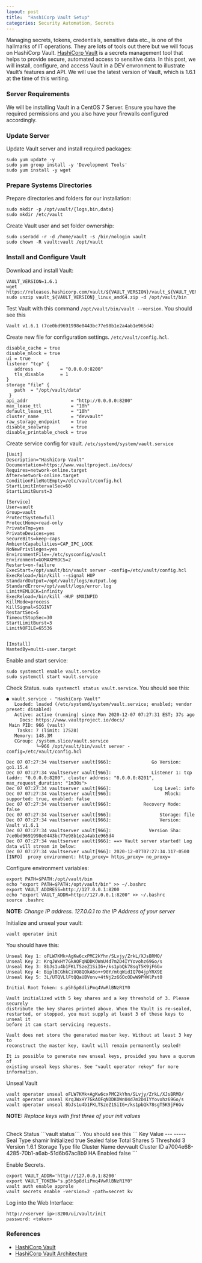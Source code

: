 ```yaml
---
layout: post
title:  "HashiCorp Vault Setup"
categories: Security Automation, Secrets
---
```


Managing secrets, tokens, credentials, sensitive data etc., is one of the hallmarks of IT operations. They are lots of tools out there but we will focus on HashiCorp Vault. [HashiCorp Vault](https://www.vaultproject.io/) is a secrets management tool that helps to provide secure, automated access to sensitive data. In this post, we will install, configure, and access Vault in a DEV envronment to illustrate Vault’s features and API. We will use the latest version of Vault, which is 1.6.1 at the time of this writing.

### **Server Requirements**
We will be installing Vault in a CentOS 7 Server. Ensure you have the required permissions and you also have your firewalls configured accordingly.

### **Update Server**
Update Vault server and install required packages:
```
sudo yum update -y
sudo yum group install -y 'Development Tools'
sudo yum install -y wget
```

### **Prepare Systems Directories**
Prepare directories and folders for our installation:
```
sudo mkdir -p /opt/vault/{logs,bin,data}
sudo mkdir /etc/vault
```

Create Vault user and set folder ownership:
```
sudo useradd -r -d /home/vault -s /bin/nologin vault
sudo chown -R vault:vault /opt/vault
```

### **Install and Configure Vault**
Download and install Vault:
```
VAULT_VERSION=1.6.1
wget https://releases.hashicorp.com/vault/${VAULT_VERSION}/vault_${VAULT_VERSION}_linux_amd64.zip
sudo unzip vault_${VAULT_VERSION}_linux_amd64.zip -d /opt/vault/bin
```
Test Vault with this command ```/opt/vault/bin/vault --version```. You should see this
```
Vault v1.6.1 (7ce0bd9691998e0443bc77e98b1e2a4ab1e965d4)
```

Create new file for configuration settings. ```/etc/vault/config.hcl```. 
```
disable_cache = true
disable_mlock = true
ui = true
listener "tcp" {
   address          = "0.0.0.0:8200"
   tls_disable      = 1
}
storage "file" {
   path  = "/opt/vault/data"
 }
api_addr                = "http://0.0.0.0:8200"
max_lease_ttl           = "10h"
default_lease_ttl       = "10h"
cluster_name            = "devvault"
raw_storage_endpoint    = true
disable_sealwrap        = true
disable_printable_check = true
```

Create service config for vault. ```/etc/systemd/system/vault.service```
```
[Unit]
Description="HashiCorp Vault"
Documentation=https://www.vaultproject.io/docs/
Requires=network-online.target
After=network-online.target
ConditionFileNotEmpty=/etc/vault/config.hcl
StartLimitIntervalSec=60
StartLimitBurst=3

[Service]
User=vault
Group=vault
ProtectSystem=full
ProtectHome=read-only
PrivateTmp=yes
PrivateDevices=yes
SecureBits=keep-caps
AmbientCapabilities=CAP_IPC_LOCK
NoNewPrivileges=yes
EnvironmentFile=-/etc/sysconfig/vault
Environment=GOMAXPROCS=2
Restart=on-failure
ExecStart=/opt/vault/bin/vault server -config=/etc/vault/config.hcl
ExecReload=/bin/kill --signal HUP
StandardOutput=/opt/vault/logs/output.log
StandardError=/opt/vault/logs/error.log
LimitMEMLOCK=infinity
ExecReload=/bin/kill -HUP $MAINPID
KillMode=process
KillSignal=SIGINT
RestartSec=5
TimeoutStopSec=30
StartLimitBurst=3
LimitNOFILE=65536


[Install]
WantedBy=multi-user.target
```

Enable and start service:
```
sudo systemctl enable vault.service 
sudo systemctl start vault.service 
```
Check Status. ```sudo systemctl status vault.service```. You should see this:
```
● vault.service - "HashiCorp Vault"
   Loaded: loaded (/etc/systemd/system/vault.service; enabled; vendor preset: disabled)
   Active: active (running) since Mon 2020-12-07 07:27:31 EST; 37s ago
     Docs: https://www.vaultproject.io/docs/
 Main PID: 966 (vault)
    Tasks: 7 (limit: 17528)
   Memory: 148.3M
   CGroup: /system.slice/vault.service
           └─966 /opt/vault/bin/vault server -config=/etc/vault/config.hcl

Dec 07 07:27:34 vaultserver vault[966]:               Go Version: go1.15.4
Dec 07 07:27:34 vaultserver vault[966]:               Listener 1: tcp (addr: "0.0.0.0:8200", cluster address: "0.0.0.0:8201", max_request_duration: "1m30s">
Dec 07 07:27:34 vaultserver vault[966]:                Log Level: info
Dec 07 07:27:34 vaultserver vault[966]:                    Mlock: supported: true, enabled: false
Dec 07 07:27:34 vaultserver vault[966]:            Recovery Mode: false
Dec 07 07:27:34 vaultserver vault[966]:                  Storage: file
Dec 07 07:27:34 vaultserver vault[966]:                  Version: Vault v1.6.1
Dec 07 07:27:34 vaultserver vault[966]:              Version Sha: 7ce0bd9691998e0443bc77e98b1e2a4ab1e965d4
Dec 07 07:27:34 vaultserver vault[966]: ==> Vault server started! Log data will stream in below:
Dec 07 07:27:34 vaultserver vault[966]: 2020-12-07T07:27:34.117-0500 [INFO]  proxy environment: http_proxy= https_proxy= no_proxy=
```

Configure environment variables:
```
export PATH=$PATH:/opt/vault/bin
echo "export PATH=$PATH:/opt/vault/bin" >> ~/.bashrc
export VAULT_ADDRESS=http://127.0.0.1:8200
echo "export VAULT_ADDR=http://127.0.0.1:8200" >> ~/.bashrc
source .bashrc
```
**NOTE:** *Change IP address. 127.0.0.1 to the IP Address of your server* 

Initialize and unseal your vault:
```
vault operator init
```
You should have this:
```
Unseal Key 1: oFLW7KMk+AgKw6cxPMC2kYhn/SLvjy/ZrkL/XJsBRMO/
Unseal Key 2: KrqJWxHY7GkAOFqNDDKOWnU4d7m2D4IYYovohz69Go/s
Unseal Key 3: 8bJs1u4b1FKLTSzeZ1SiIG+/ks1pbQk78sgT5K9jF6Gv
Unseal Key 4: BiplBCGhkCiVO8QOkA6o++90Y/mtqWidIQ704jpYRX9E
Unseal Key 5: 3L/UTQVLlFtQQaUBVonv+4tNj2z66OcODwW9PHWlPst0

Initial Root Token: s.p5h5p8dliPmq4VwRlBNzR1Y0

Vault initialized with 5 key shares and a key threshold of 3. Please securely
distribute the key shares printed above. When the Vault is re-sealed,
restarted, or stopped, you must supply at least 3 of these keys to unseal it
before it can start servicing requests.

Vault does not store the generated master key. Without at least 3 key to
reconstruct the master key, Vault will remain permanently sealed!

It is possible to generate new unseal keys, provided you have a quorum of
existing unseal keys shares. See "vault operator rekey" for more information.
```

Unseal Vault
```
vault operator unseal oFLW7KMk+AgKw6cxPMC2kYhn/SLvjy/ZrkL/XJsBRMO/
vault operator unseal KrqJWxHY7GkAOFqNDDKOWnU4d7m2D4IYYovohz69Go/s
vault operator unseal 8bJs1u4b1FKLTSzeZ1SiIG+/ks1pbQk78sgT5K9jF6Gv
```
**NOTE:** *Replace keys with first three of your init values*

<br>
Check Status ```vault status```. You should see this
```
Key             Value
---             -----
Seal Type       shamir
Initialized     true
Sealed          false
Total Shares    5
Threshold       3
Version         1.6.1
Storage Type    file
Cluster Name    devvault
Cluster ID      a7004e68-4285-70b1-a6ab-51d6b67ac8b9
HA Enabled      false
```

Enable Secrets.
```
export VAULT_ADDR='http://127.0.0.1:8200'
export VAULT_TOKEN="s.p5h5p8dliPmq4VwRlBNzR1Y0"
vault auth enable approle
vault secrets enable -version=2 -path=secret kv
```

Log into the Web Interface:
```
http://<server ip>:8200/ui/vault/init
password: <token>
```


### **References**
* [HashiCorp Vault](https://www.vaultproject.io)
* [HashiCorp Vault Architecture](https://www.vaultproject.io/docs/internals/architecture)
